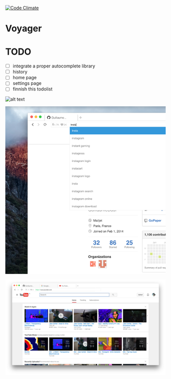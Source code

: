 [![Code Climate](https://codeclimate.com/github/8-I/Voyager/badges/gpa.svg)](https://codeclimate.com/github/8-I/Voyager)

# Voyager

# TODO
 - [ ] integrate a proper autocomplete library
 - [ ] history
 - [ ] home page
 - [ ] settings page
 - [ ] finnish this todolist

![alt text](https://github.com/GuillaumeBadi/Voyager/blob/master/Screen%20Shot%202016-05-24%20at%2016.42.03.png?raw=true "Screen")

![alt text](https://github.com/GuillaumeBadi/Voyager/blob/master/Screen%20Shot%202016-05-24%20at%2016.43.39.png?raw=true "Screen")

![alt text](https://github.com/GuillaumeBadi/Voyager/blob/master/Screen%20Shot%202016-05-24%20at%2016.45.51.png?raw=true "Screen")
